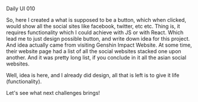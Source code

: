 Daily UI 010

So, here I created a what is supposed to be a button, which when clicked, 
would show all the social sites like facebook, twitter, etc etc.
Thing is, it requires functionality which I could achieve with JS or with
React. Which lead me to just design possible button, and write down idea for
this project. And idea actually came from visiting Genshin Impact Website. 
At some time, their website page had a list of all the social websites stacked
one upon another. And it was pretty long list, if you conclude in it all the
asian social websites. 

Well, idea is here, and I already did design, all that is left is to 
give it life (functionality). 

Let's see what next challenges brings!
